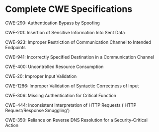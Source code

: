 

# Complete CWE Specifications

CWE-290: Authentication Bypass by Spoofing

CWE-201: Insertion of Sensitive Information Into Sent Data

CWE-923: Improper Restriction of Communication Channel to Intended Endpoints

CWE-941: Incorrectly Specified Destination in a Communication Channel

CWE-400: Uncontrolled Resource Consumption

CWE-20: Improper Input Validation

CWE-1286: Improper Validation of Syntactic Correctness of Input

CWE-306: Missing Authentication for Critical Function

CWE-444: Inconsistent Interpretation of HTTP Requests ('HTTP Request/Response Smuggling')

CWE-350: Reliance on Reverse DNS Resolution for a Security-Critical Action